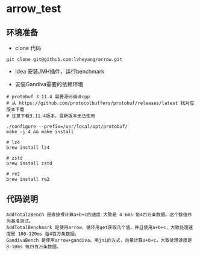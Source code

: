 # arrow_test

## 环境准备


* clone 代码

```
git clone git@github.com:lvheyang/arrow.git
```

* Idea 安装JMH插件，运行benchmark

* 安装Gandiva需要的依赖环境

```
# protobuf 3.11.4 需要源码编译cpp
# 从 https://github.com/protocolbuffers/protobuf/releases/latest 找对应版本下载
# 注意下载3.11.4版本，最新版本无法使用

./configure --prefix=/usr/local/opt/protobuf/
make -j 4 && make install

# lz4 
brew install lz4

# zstd
brew install zstd

# re2
brew install re2

``` 

## 代码说明

```
AddTotal2Bench 是直接裸计算a+b+c的速度 大致是 4-6ms 每4百万条数据。这个数值作为基准测试。
AddTotalBenchmark 是使用arrow，循环用get获取几个值，并且使用a+b+c，大致处理速度是 100-120ms 每4百万条数据。
GandivaBench 是使用arrow+gandiva，用jni的方式，向量计算a+b+c，大致处理速度是8-10ms 每四百万条数据。
```